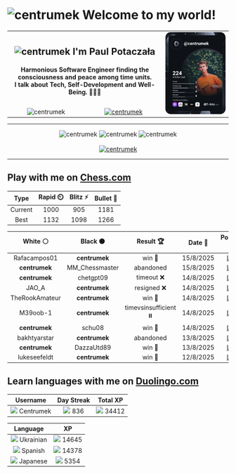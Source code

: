 <h1>
  <img
    src="https://emojis.slackmojis.com/emojis/images/1531849430/4246/blob-sunglasses.gif"
    width="30"
    alt="centrumek"
  />
  Welcome to my world!
</h1>

<table>
  <tbody>
    <tr>
      <td align="center" width="70%" colspan="2">
        <h2>
          <img
            src="https://raw.githubusercontent.com/MartinHeinz/MartinHeinz/master/wave.gif"
            width="30px"
            alt="centrumek"
          />
          I'm Paul Potaczała
        </h2>
        <h4>
          Harmonious Software Engineer finding the consciousness and peace among time units.
          <br/>
          I talk about Tech, Self-Development and Well-Being. 🌿🧘🚀
        </h4>
      </td>
      <td width="30%" rowspan="2">
        <a href="https://app.daily.dev/centrumek">
          <img
            src="./devcard.svg"
            alt="centrumek"
          />
        </a>
      </td>
    </tr>
    <tr align="center">
      <td>
        <img
          src="https://komarev.com/ghpvc/?username=centrumek&label=visitors&color=0e75b6&style=flat"
          alt="centrumek"
        >
      </td>
      <td>
        <a href="https://stackoverflow.com/users/14496012/centrumek">
          <img
            src="https://stackoverflow.com/users/flair/14496012.png?theme=dark"
            alt="centrumek"
          >
        </a>
      </td>
    </tr>
  </tbody>
</table>

---
<div align="center">
  <img 
    src="https://github-readme-stats.vercel.app/api?username=centrumek&show_icons=true&count_private=true&theme=dark&hide_border=true&hide=issues,contribs&bg_color=00000000"
    alt="centrumek"
  />
  <img
    src="https://github-readme-stats.vercel.app/api/top-langs/?username=centrumek&layout=compact&hide_border=true&theme=dark&bg_color=00000000&langs_count=6&exclude_repo=air-statistic-app"
    alt="centrumek"
  />
  <img 
    src="https://github-readme-streak-stats.herokuapp.com?user=centrumek&theme=dark&hide_border=true&background=FFFFFF00"
    alt="centrumek"
  />
  <br/>
  <br/>
  <a href="https://www.buymeacoffee.com/centrumek">
    <img
      src="https://cdn.buymeacoffee.com/buttons/v2/default-orange.png"
      height="50"
      width="210"
      alt="centrumek"
    />
  </a>
</div>

---

## Play with me on [Chess.com](https://www.chess.com/member/centrumek)

<div align="center">
<!--START_SECTION:chessStats-->
<!-- Automatically generated with https://github.com/Balastrong/chess-stats-action -->

| Type | Rapid ⏲️ | Blitz ⚡ | Bullet 🔫 |
|:---:|:---:|:---:|:---:|
| Current | 1000 | 905 | 1181 |
| Best | 1132 | 1098 | 1266 |

| White ⚪ | Black ⚫ | Result 🏆 | Date 📅 | Position 🗺️ | Type 🕕 |
|:---:|:---:|:---:|:---:|:---:|:---:|
| Rafacampos01 | **centrumek** | win 🥇 | 15/8/2025 | <a href="http://www.ee.unb.ca/cgi-bin/tervo/fen.pl?select=8/1pp5/pk6/8/5p2/7r/3K4/8 w - - 0 41">Link</a> | Blitz |
| **centrumek** | MM_Chessmaster | abandoned  | 15/8/2025 | <a href="http://www.ee.unb.ca/cgi-bin/tervo/fen.pl?select=r4rk1/ppp2pb1/3q2p1/3p2B1/6P1/2NB1n2/PPP2P2/R4RK1 w - - 1 17">Link</a> | Blitz |
| **centrumek** | chetgpt09 | timeout ❌ | 14/8/2025 | <a href="http://www.ee.unb.ca/cgi-bin/tervo/fen.pl?select=2kr4/ppp1p3/8/4b1P1/4N2P/PN6/2K5/3R4 w - - 5 33">Link</a> | Blitz |
| JAO_A | **centrumek** | resigned ❌ | 14/8/2025 | <a href="http://www.ee.unb.ca/cgi-bin/tervo/fen.pl?select=4k3/8/5P1p/8/4KbP1/8/PP2QB1P/8 b - - 0 52">Link</a> | Blitz |
| TheRookAmateur | **centrumek** | win 🥇 | 14/8/2025 | <a href="http://www.ee.unb.ca/cgi-bin/tervo/fen.pl?select=r2r1k2/8/p2p1p2/3Q4/1p2P1p1/qP4P1/P1P2P1P/1K2R3 b - - 4 26">Link</a> | Blitz |
| M39oob-1 | **centrumek** | timevsinsufficient ⏸️ | 14/8/2025 | <a href="http://www.ee.unb.ca/cgi-bin/tervo/fen.pl?select=8/8/4KR2/8/6k1/8/8/8 w - - 75 98">Link</a> | Blitz |
| **centrumek** | schu08 | win 🥇 | 14/8/2025 | <a href="http://www.ee.unb.ca/cgi-bin/tervo/fen.pl?select=2k5/8/6R1/4r3/PKP5/1P4p1/8/8 b - - 1 58">Link</a> | Blitz |
| bakhtyarstar | **centrumek** | abandoned  | 13/8/2025 | <a href="http://www.ee.unb.ca/cgi-bin/tervo/fen.pl?select=rn2k2r/2qNp1b1/1p5p/3p1pp1/P2P4/3BP2P/3N1PP1/R2Q1RK1 b kq - 0 17">Link</a> | Blitz |
| **centrumek** | DazzaUtd89 | win 🥇 | 13/8/2025 | <a href="http://www.ee.unb.ca/cgi-bin/tervo/fen.pl?select=8/7b/6RP/5P2/8/2k5/8/2K5 b - - 2 62">Link</a> | Blitz |
| lukeseefeldt | **centrumek** | win 🥇 | 12/8/2025 | <a href="http://www.ee.unb.ca/cgi-bin/tervo/fen.pl?select=8/8/8/3r3p/p1k5/P5R1/6K1/8 w - - 2 51">Link</a> | Blitz |

<!--END_SECTION:chessStats-->
</div>

## Learn languages with me on [Duolingo.com](https://www.duolingo.com/profile/Centrumek)

<div align="center">
<!--START_SECTION:duolingoStats-->
<!-- Automatically generated with https://github.com/centrumek/duolingo-readme-stats-->

| Username | Day Streak | Total XP |
|:---:|:---:|:---:|
| <img src="https://raw.githubusercontent.com/centrumek/duolingo-readme-stats/main/assets/duolingo.png" height="12"> Centrumek | <img src="https://raw.githubusercontent.com/centrumek/duolingo-readme-stats/main/assets/streakfrozen.svg" height="12"> 836 | <img src="https://raw.githubusercontent.com/centrumek/duolingo-readme-stats/main/assets/xp.svg" height="12"> 34412 | <img src="https://raw.githubusercontent.com/centrumek/duolingo-readme-stats/main/assets/xp.svg" height="12"> 0 |

| Language | XP |
|:---:|:---:|
| <img src="https://raw.githubusercontent.com/centrumek/duolingo-readme-stats/main/assets/langs/ukrainian.svg" height="12"> Ukrainian | <img src="https://raw.githubusercontent.com/centrumek/duolingo-readme-stats/main/assets/xp.svg" height="12"> 14645 |
| <img src="https://raw.githubusercontent.com/centrumek/duolingo-readme-stats/main/assets/langs/spanish.svg" height="12"> Spanish | <img src="https://raw.githubusercontent.com/centrumek/duolingo-readme-stats/main/assets/xp.svg" height="12"> 14378 |
| <img src="https://raw.githubusercontent.com/centrumek/duolingo-readme-stats/main/assets/langs/japanese.svg" height="12"> Japanese | <img src="https://raw.githubusercontent.com/centrumek/duolingo-readme-stats/main/assets/xp.svg" height="12"> 5354 |

<!--END_SECTION:duolingoStats-->
</div>
<!--
**centrumek/centrumek** is a ✨ _special_ ✨ repository because its `README.md` (this file) appears on your GitHub profile.

Here are some ideas to get you started:

- 🔭 I’m currently working on ...
- 🌱 I’m currently learning ...
- 👯 I’m looking to collaborate on ...
- 🤔 I’m looking for help with ...
- 💬 Ask me about ...
- 📫 How to reach me: ...
- 😄 Pronouns: ...
- ⚡ Fun fact: ...
-->
